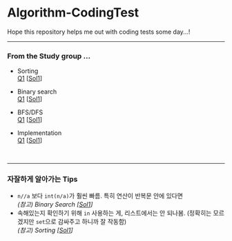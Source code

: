 # Algorithm-CodingTest

Hope this repository helps me out with coding tests some day...!

---
### From the Study group ...
- Sorting<br>
[Q1](https://www.acmicpc.net/problem/10815)  [[Sol1](week1/baekjoon10815.py)]

- Binary search<br>
[Q1](https://www.acmicpc.net/problem/16401)  [[Sol1](week1/baekjoon16401.py)]

- BFS/DFS<br>
[Q1](https://www.acmicpc.net/problem/2606)  [[Sol1](week1/baekjoon2606.py)]

- Implementation<br>
[Q1](https://programmers.co.kr/learn/courses/30/lessons/68645)  [[Sol1](week1/programmers68645.py)]

<br>

---
### 자잘하게 알아가는 Tips
- `n//a` 보다 `int(n/a)`가 훨씬 빠름. 특히 연산이 반복문 안에 있다면 <br>_(참고) Binary Search [[Sol1](week1/baekjoon16401.py)]_
- 속해있는지 확인하기 위해 `in` 사용하는 게, 리스트에서는 안 되나봄. (정확히는 모르겠지만 `set`으로 감싸주고 하니까 잘 작동함)<br>
  _(참고) Sorting [[Sol1](week1/baekjoon10815.py)]_